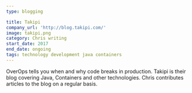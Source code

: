 ```yaml
---
type: blogging

title: Takipi
company_url: 'http://blog.takipi.com/'
image: takipi.png
category: Chris writing
start_date: 2017
end_date: ongoing
tags: technology development java containers
---
```


OverOps tells you when and why code breaks in production. Takipi is their blog covering Java, Containers and other technologies. Chris contributes articles to the blog on a regular basis.
